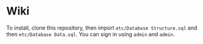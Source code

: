 # Wiki

To install, clone this repository, then import `etc/Database Structure.sql` and then `etc/Database Data.sql`. You can sign in using `admin` and `admin`.